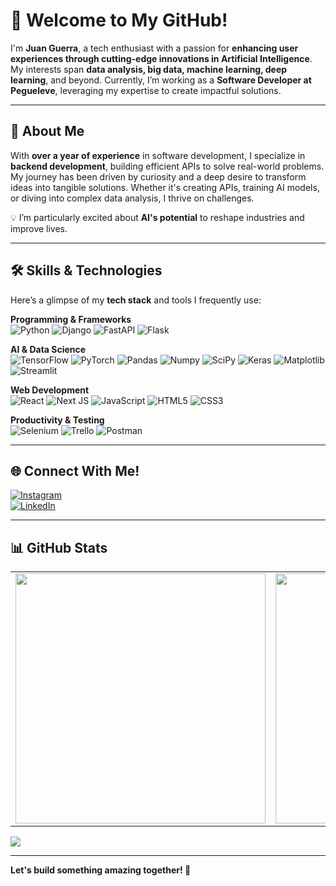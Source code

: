 # 👋 Welcome to My GitHub!

I'm **Juan Guerra**, a tech enthusiast with a passion for **enhancing user experiences through cutting-edge innovations in Artificial Intelligence**. My interests span **data analysis, big data, machine learning, deep learning**, and beyond. Currently, I’m working as a **Software Developer at Pegueleve**, leveraging my expertise to create impactful solutions. 

---

## 🚀 About Me

With **over a year of experience** in software development, I specialize in **backend development**, building efficient APIs to solve real-world problems. My journey has been driven by curiosity and a deep desire to transform ideas into tangible solutions. Whether it's creating APIs, training AI models, or diving into complex data analysis, I thrive on challenges.

💡 I’m particularly excited about **AI's potential** to reshape industries and improve lives.

---

## 🛠️ Skills & Technologies

Here’s a glimpse of my **tech stack** and tools I frequently use:

**Programming & Frameworks**  
![Python](https://img.shields.io/badge/python-%23323330.svg?style=for-the-badge&logo=python) ![Django](https://img.shields.io/badge/django-%23092E20.svg?style=for-the-badge&logo=django&logoColor=white) ![FastAPI](https://img.shields.io/badge/fastapi-%23323330.svg?style=for-the-badge&logo=fastapi) ![Flask](https://img.shields.io/badge/flask-%23000.svg?style=for-the-badge&logo=flask&logoColor=white)

**AI & Data Science**  
![TensorFlow](https://img.shields.io/badge/tensorflow-%23323330.svg?style=for-the-badge&logo=tensorflow) ![PyTorch](https://img.shields.io/badge/pytorch-%23323330.svg?style=for-the-badge&logo=pytorch) ![Pandas](https://img.shields.io/badge/pandas-%23323330.svg?style=for-the-badge&logo=pandas) ![Numpy](https://img.shields.io/badge/numpy-%23323330.svg?style=for-the-badge&logo=numpy) ![SciPy](https://img.shields.io/badge/SciPy-%230C55A5.svg?style=for-the-badge&logo=scipy&logoColor=white) ![Keras](https://img.shields.io/badge/Keras-%23D00000.svg?style=for-the-badge&logo=Keras&logoColor=white) ![Matplotlib](https://img.shields.io/badge/Matplotlib-%23ffffff.svg?style=for-the-badge&logo=Matplotlib&logoColor=black) ![Streamlit](https://img.shields.io/badge/Streamlit-%23FE4B4B.svg?style=for-the-badge&logo=streamlit&logoColor=white)

**Web Development**  
![React](https://img.shields.io/badge/react-%2320232a.svg?style=for-the-badge&logo=react&logoColor=%2361DAFB) ![Next JS](https://img.shields.io/badge/Next-black?style=for-the-badge&logo=next.js&logoColor=white) ![JavaScript](https://img.shields.io/badge/javascript-%23323330.svg?style=for-the-badge&logo=javascript&logoColor=%23F7DF1E) ![HTML5](https://img.shields.io/badge/html5-%23E34F26.svg?style=for-the-badge&logo=html5&logoColor=white) ![CSS3](https://img.shields.io/badge/css3-%231572B6.svg?style=for-the-badge&logo=css3&logoColor=white)

**Productivity & Testing**  
![Selenium](https://img.shields.io/badge/selenium-%23323330.svg?style=for-the-badge&logo=selenium) ![Trello](https://img.shields.io/badge/Trello-%23026AA7.svg?style=for-the-badge&logo=Trello&logoColor=white) ![Postman](https://img.shields.io/badge/Postman-FF6C37?style=for-the-badge&logo=postman&logoColor=white)

---

## 🌐 Connect With Me!

[![Instagram](https://img.shields.io/badge/Instagram-%23E4405F.svg?logo=Instagram&logoColor=white)](https://instagram.com/juanfocado)  
[![LinkedIn](https://img.shields.io/badge/LinkedIn-%230077B5.svg?logo=linkedin&logoColor=white)](https://linkedin.com/in/silveirinhajuan)

---

## 📊 GitHub Stats

<table>
<tr>
<td>
<img src="https://github-readme-stats-wheat-two-53.vercel.app/api?username=silveirinhajuan&theme=neon&hide_border=false&include_all_commits=false&count_private=false"  width="400px" />
</td>
<td>
<img src="https://github-readme-streak-stats.herokuapp.com/?user=silveirinhajuan&theme=neon&hide_border=false"  width="400px" />
</td>
</tr>
</table>

![](https://github-readme-stats-wheat-two-53.vercel.app/api/top-langs/?username=silveirinhajuan&theme=neon&hide_border=false&include_all_commits=false&count_private=false&layout=compact)

---

**Let's build something amazing together! 🚀**  
